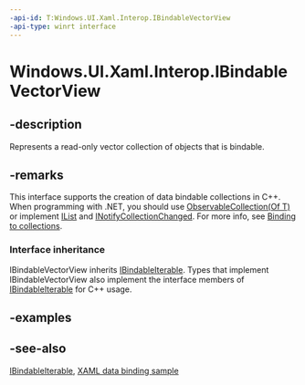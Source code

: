 ```yaml
---
-api-id: T:Windows.UI.Xaml.Interop.IBindableVectorView
-api-type: winrt interface
---
```


<!-- Interface syntax.
public interface IBindableVectorView : Windows.UI.Xaml.Interop.IBindableIterable
-->

# Windows.UI.Xaml.Interop.IBindableVectorView

## -description
Represents a read-only vector collection of objects that is bindable.

## -remarks
This interface supports the creation of data bindable collections in C++. When programming with .NET, you should use [ObservableCollection(Of T)](https://docs.microsoft.com/dotnet/api/system.collections.objectmodel.observablecollection-1) or implement [IList](https://docs.microsoft.com/dotnet/api/system.collections.ilist?redirectedfrom=MSDN) and [INotifyCollectionChanged](https://docs.microsoft.com/dotnet/api/system.collections.specialized.inotifycollectionchanged?redirectedfrom=MSDN). For more info, see [Binding to collections](https://docs.microsoft.com/windows/uwp/data-binding/data-binding-quickstart).

### Interface inheritance

IBindableVectorView inherits [IBindableIterable](ibindableiterable.md). Types that implement IBindableVectorView also implement the interface members of [IBindableIterable](ibindableiterable.md) for C++ usage.

## -examples

## -see-also
[IBindableIterable](ibindableiterable.md), [XAML data binding sample](https://github.com/Microsoft/Windows-universal-samples/tree/master/Samples/XamlBind)
